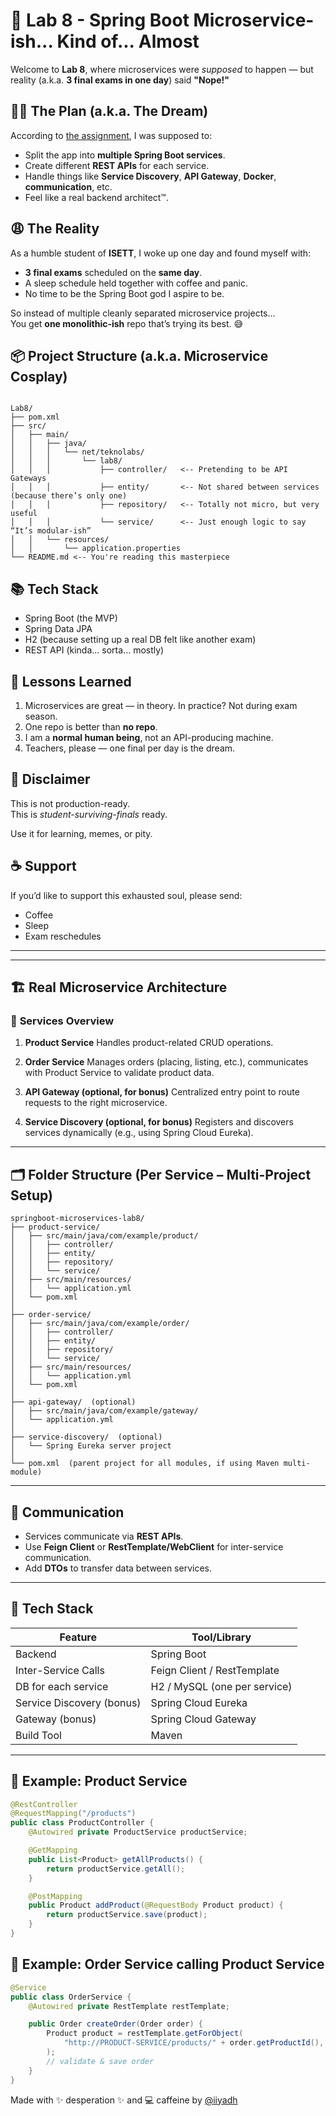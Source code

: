 # 🧪 Lab 8 - Spring Boot Microservice-ish... Kind of... Almost

Welcome to **Lab 8**, where microservices were *supposed* to happen — but reality (a.k.a. **3 final exams in one day**) said **"Nope!"**

## 🤷‍♂️ The Plan (a.k.a. The Dream)

According to [the assignment](https://docs.teknolabs.net/courses/jee/module8/module8-lab-basic/), I was supposed to:

- Split the app into **multiple Spring Boot services**.
- Create different **REST APIs** for each service.
- Handle things like **Service Discovery**, **API Gateway**, **Docker**, **communication**, etc.
- Feel like a real backend architect™.

## 😩 The Reality

As a humble student of **ISETT**, I woke up one day and found myself with:

- **3 final exams** scheduled on the **same day**.  
- A sleep schedule held together with coffee and panic.  
- No time to be the Spring Boot god I aspire to be.

So instead of multiple cleanly separated microservice projects...  
You get **one monolithic-ish** repo that’s trying its best. 😅

## 📦 Project Structure (a.k.a. Microservice Cosplay)

```

Lab8/
├── pom.xml
├── src/
│   ├── main/
│   │   ├── java/
│   │   │   └── net/teknolabs/
│   │   │       └── lab8/
│   │   │           ├── controller/   <-- Pretending to be API Gateways
│   │   │           ├── entity/       <-- Not shared between services (because there’s only one)
│   │   │           ├── repository/   <-- Totally not micro, but very useful
│   │   │           └── service/      <-- Just enough logic to say “It’s modular-ish”
│   │   └── resources/
│   │       └── application.properties
└── README.md <-- You're reading this masterpiece

```

## 📚 Tech Stack

- Spring Boot (the MVP)
- Spring Data JPA
- H2 (because setting up a real DB felt like another exam)
- REST API (kinda... sorta... mostly)

## 🧠 Lessons Learned

1. Microservices are great — in theory. In practice? Not during exam season.
2. One repo is better than **no repo**.
3. I am a **normal human being**, not an API-producing machine.
4. Teachers, please — one final per day is the dream.

## 🚨 Disclaimer

This is not production-ready.  
This is *student-surviving-finals* ready.

Use it for learning, memes, or pity.

## ☕ Support

If you’d like to support this exhausted soul, please send:

- Coffee
- Sleep
- Exam reschedules

---
---

## 🏗️ **Real Microservice Architecture**

### 🧩 **Services Overview**

1. **Product Service**
   Handles product-related CRUD operations.

2. **Order Service**
   Manages orders (placing, listing, etc.), communicates with Product Service to validate product data.

3. **API Gateway (optional, for bonus)**
   Centralized entry point to route requests to the right microservice.

4. **Service Discovery (optional, for bonus)**
   Registers and discovers services dynamically (e.g., using Spring Cloud Eureka).

---

## 🗂️ **Folder Structure (Per Service – Multi-Project Setup)**

```
springboot-microservices-lab8/
├── product-service/
│   ├── src/main/java/com/example/product/
│   │   ├── controller/
│   │   ├── entity/
│   │   ├── repository/
│   │   └── service/
│   ├── src/main/resources/
│   │   └── application.yml
│   └── pom.xml
│
├── order-service/
│   ├── src/main/java/com/example/order/
│   │   ├── controller/
│   │   ├── entity/
│   │   ├── repository/
│   │   └── service/
│   ├── src/main/resources/
│   │   └── application.yml
│   └── pom.xml
│
├── api-gateway/  (optional)
│   ├── src/main/java/com/example/gateway/
│   └── application.yml
│
├── service-discovery/  (optional)
│   └── Spring Eureka server project
│
└── pom.xml  (parent project for all modules, if using Maven multi-module)
```

---

## 🔗 **Communication**

* Services communicate via **REST APIs**.
* Use **Feign Client** or **RestTemplate/WebClient** for inter-service communication.
* Add **DTOs** to transfer data between services.

---

## 🔧 **Tech Stack**

| Feature                   | Tool/Library                 |
| ------------------------- | ---------------------------- |
| Backend                   | Spring Boot                  |
| Inter-Service Calls       | Feign Client / RestTemplate  |
| DB for each service       | H2 / MySQL (one per service) |
| Service Discovery (bonus) | Spring Cloud Eureka          |
| Gateway (bonus)           | Spring Cloud Gateway         |
| Build Tool                | Maven                        |

---

## 🧠 Example: Product Service

```java
@RestController
@RequestMapping("/products")
public class ProductController {
    @Autowired private ProductService productService;

    @GetMapping
    public List<Product> getAllProducts() {
        return productService.getAll();
    }

    @PostMapping
    public Product addProduct(@RequestBody Product product) {
        return productService.save(product);
    }
}
```

## 🧠 Example: Order Service calling Product Service

```java
@Service
public class OrderService {
    @Autowired private RestTemplate restTemplate;

    public Order createOrder(Order order) {
        Product product = restTemplate.getForObject(
            "http://PRODUCT-SERVICE/products/" + order.getProductId(), Product.class
        );
        // validate & save order
    }
}
```


Made with ✨ desperation ✨ and 💻 caffeine by [@iiyadh](https://github.com/iiyadh)
